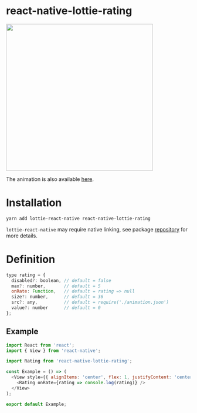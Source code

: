 # react-native-lottie-rating
<img src="https://raw.githubusercontent.com/sonaye/react-native-lottie-rating/master/demo.gif" width="400">

The animation is also available [here](http://www.lottiefiles.com/138-star).

# Installation
`yarn add lottie-react-native react-native-lottie-rating`

`lottie-react-native` may require native linking, see package [repository](https://github.com/airbnb/lottie-react-native) for more details.

# Definition
```javascript
type rating = {
  disabled?: boolean, // default = false
  max?: number,       // default = 5
  onRate: Function,   // default = rating => null
  size?: number,      // default = 36
  src?: any,          // default = require('./animation.json')
  value?: number      // default = 0
};
```

## Example
```javascript
import React from 'react';
import { View } from 'react-native';

import Rating from 'react-native-lottie-rating';

const Example = () => (
  <View style={{ alignItems: 'center', flex: 1, justifyContent: 'center' }}>
    <Rating onRate={rating => console.log(rating)} />
  </View>
);

export default Example;
```
